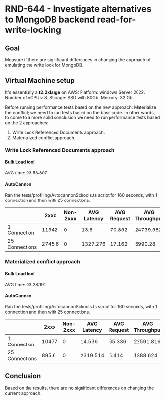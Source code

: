 # RND-644 - Investigate alternatives to MongoDB backend read-for-write-locking

## Goal

Measure if there are significant differences in changing the approach of emulating the write lock for MongoDB.

## Virtual Machine setup

It's essentially a **t2.2xlarge** on AWS:
  Platform: windows Server 2022.
  Number of vCPUs: 8.
  Storage: SSD with 80Gb.
  Memory: 32 Gb.

Before running performance tests based on the new approach: Materialize the conflict; we need to run tests based on the base code.
In other words, to come to a more solid conclusion we need to run performance tests based on the 2 approaches:

1. Write Lock Referenced Documents approach.
2. Materialized conflict approach.

### Write Lock Referenced Documents approach

#### Bulk Load tool

AVG time: 03:53:807

#### AutoCannon

Ran the tests/profiling/AutocannonSchools.ts script for 160 seconds, with 1 connection and then with 25 connections.

|                  | 2xxx     | Non-2xxx   | AVG Latency | AVG Request | AVG Throughput |
|------------------|----------|------------|-------------|-------------|----------------|
| 1  Connection    | 11342    | 0          | 13.6        | 70.892      | 24739.982      |
| 25 Connections   | 2745.6   | 0          | 1327.276    | 17.162      | 5990.28        |

### Materialized conflict approach

#### Bulk Load tool

AVG time: 03:28:191

#### AutoCannon

Ran the tests/profiling/AutocannonSchools.ts script for 160 seconds, with 1 connection and then with 25 connections.

|                  | 2xxx     | Non-2xxx   | AVG Latency | AVG Request | AVG Throughput |
|------------------|----------|------------|-------------|-------------|----------------|
| 1  Connection    | 10477    | 0          | 14.536      | 65.336      | 22591.816      |
| 25 Connections   | 895.6    | 0          | 2319.514    | 5.414       | 1888.624       |

## Conclusion

Based on the results, there are no significant differences on changing the current approach.
